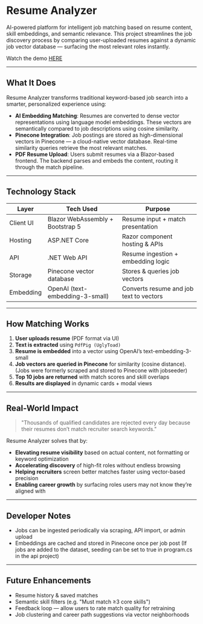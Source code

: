 #  Resume Analyzer

AI-powered platform for intelligent job matching based on resume content, skill embeddings, and semantic relevance. This project streamlines the job discovery process by comparing user-uploaded resumes against a dynamic job vector database — surfacing the most relevant roles instantly.

Watch the demo <a href="https://youtu.be/yXvKTODEMew"> HERE </a>

---

##  What It Does

Resume Analyzer transforms traditional keyword-based job search into a smarter, personalized experience using:

-  **AI Embedding Matching**: Resumes are converted to dense vector representations using language model embeddings. These vectors are semantically compared to job descriptions using cosine similarity.
-  **Pinecone Integration**: Job postings are stored as high-dimensional vectors in Pinecone — a cloud-native vector database. Real-time similarity queries retrieve the most relevant matches.
-  **PDF Resume Upload**: Users submit resumes via a Blazor-based frontend. The backend parses and embeds the content, routing it through the match pipeline.

---

##  Technology Stack

| Layer       | Tech Used                                 | Purpose                              |
|-------------|--------------------------------------------|---------------------------------------|
| Client UI   | Blazor WebAssembly + Bootstrap 5           | Resume input + match presentation     |
| Hosting     | ASP.NET Core                               | Razor component hosting & APIs        |
| API         | .NET Web API                               | Resume ingestion + embedding logic    |
| Storage     | Pinecone vector database                   | Stores & queries job vectors          |
| Embedding   | OpenAI (text-embedding-3-small)        | Converts resume and job text to vectors |

---

##  How Matching Works

1.  **User uploads resume** (PDF format via UI)
2.  **Text is extracted** using `PdfPig (UglyToad)` 
3.  **Resume is embedded** into a vector using OpenAI’s text-embedding-3-small
4.  **Job vectors are queried in Pinecone** for similarity (cosine distance).  (Jobs were formerly scraped and stored to Pinecone with jobseeder)
5.  **Top 10 jobs are returned** with match scores and skill overlaps
6.  **Results are displayed** in dynamic cards + modal views

---

##  Real-World Impact

> "Thousands of qualified candidates are rejected every day because their resumes don’t match recruiter search keywords."

Resume Analyzer solves that by:

- **Elevating resume visibility** based on actual content, not formatting or keyword optimization
- **Accelerating discovery** of high-fit roles without endless browsing
- **Helping recruiters** screen better matches faster using vector-based precision
- **Enabling career growth** by surfacing roles users may not know they’re aligned with

---

##  Developer Notes

- Jobs can be ingested periodically via scraping, API import, or admin upload
- Embeddings are cached and stored in Pinecone once per job post (If jobs are added to the dataset, seeding can be set to true in program.cs in the api project)

---

##  Future Enhancements

-  Resume history & saved matches
-  Semantic skill filters (e.g. "Must match ≥3 core skills")
-  Feedback loop — allow users to rate match quality for retraining
-  Job clustering and career path suggestions via vector neighborhoods
